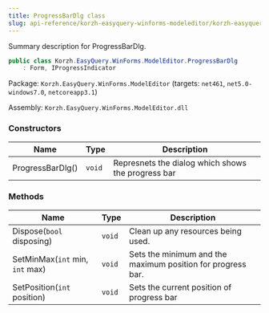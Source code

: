 ```yaml
---
title: ProgressBarDlg class
slug: api-reference/korzh-easyquery-winforms-modeleditor/korzh-easyquery-winforms-modeleditor-namespace/progressbardlg-class
---
```

Summary description for ProgressBarDlg.
```csharp
public class Korzh.EasyQuery.WinForms.ModelEditor.ProgressBarDlg
    : Form, IProgressIndicator

```
Package: `Korzh.EasyQuery.WinForms.ModelEditor` (targets: `net461`, `net5.0-windows7.0`, `netcoreapp3.1`)

Assembly: `Korzh.EasyQuery.WinForms.ModelEditor.dll`

### Constructors

| Name | Type | Description | 
| --- | --- | --- | 
| ProgressBarDlg() | `void` | Represnets the dialog which shows the progress bar | 


### Methods

| Name | Type | Description | 
| --- | --- | --- | 
| Dispose(`bool` disposing) | `void` | Clean up any resources being used. | 
| SetMinMax(`int` min, `int` max) | `void` | Sets the minimum and the maximum position for progress bar. | 
| SetPosition(`int` position) | `void` | Sets the current position of progress bar |